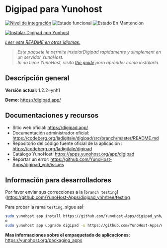 <!--
Este archivo README esta generado automaticamente<https://github.com/YunoHost/apps/tree/master/tools/readme_generator>
No se debe editar a mano.
-->

# Digipad para Yunohost

[![Nivel de integración](https://dash.yunohost.org/integration/digipad.svg)](https://ci-apps.yunohost.org/ci/apps/digipad/) ![Estado funcional](https://ci-apps.yunohost.org/ci/badges/digipad.status.svg) ![Estado En Mantención](https://ci-apps.yunohost.org/ci/badges/digipad.maintain.svg)

[![Instalar Digipad con Yunhost](https://install-app.yunohost.org/install-with-yunohost.svg)](https://install-app.yunohost.org/?app=digipad)

*[Leer este README en otros idiomas.](./ALL_README.md)*

> *Este paquete le permite instalarDigipad rapidamente y simplement en un servidor YunoHost.*  
> *Si no tiene YunoHost, visita [the guide](https://yunohost.org/install) para aprender como instalarla.*

## Descripción general



**Versión actual:** 1.2.2~ynh1

**Demo:** <https://digipad.app/>
## Documentaciones y recursos

- Sitio web oficial: <https://digipad.app/>
- Documentación administrador oficial: <https://codeberg.org/ladigitale/digipad/src/branch/master/README.md>
- Repositorio del código fuente oficial de la aplicación : <https://codeberg.org/ladigitale/digipad>
- Catálogo YunoHost: <https://apps.yunohost.org/app/digipad>
- Reportar un error: <https://github.com/YunoHost-Apps/digipad_ynh/issues>

## Información para desarrolladores

Por favor enviar sus correcciones a la [`branch testing`](https://github.com/YunoHost-Apps/digipad_ynh/tree/testing

Para probar la rama `testing`, sigue asÍ:

```bash
sudo yunohost app install https://github.com/YunoHost-Apps/digipad_ynh/tree/testing --debug
o
sudo yunohost app upgrade digipad -u https://github.com/YunoHost-Apps/digipad_ynh/tree/testing --debug
```

**Mas informaciones sobre el empaquetado de aplicaciones:** <https://yunohost.org/packaging_apps>
